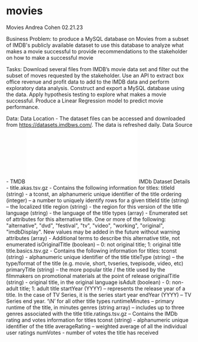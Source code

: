 # movies
 
Movies
Andrea Cohen
02.21.23

Business Problem:
to produce a MySQL database on Movies from a subset of IMDB's publicly available dataset
to use this database to analyze what makes a movie successful
to provide recommendations to the stakeholder on how to make a successful movie

Tasks:
Download several files from IMDB’s movie data set and filter out the subset of moves requested by the stakeholder.
Use an API to extract box office revenue and profit data to add to the IMDB data and perform exploratory data analysis.
Construct and export a MySQL database using the data.
Apply hypothesis testing to explore what makes a movie successful.
Produce a Linear Regression model to predict movie performance.

Data:
Data Location - The dataset files can be accessed and downloaded from https://datasets.imdbws.com/. The data is refreshed daily.
Data Source - TMDB
![TMDB.pdf](TMDB.pdf)
IMDb Dataset Details -
title.akas.tsv.gz -
Contains the following information for titles:
titleId (string) - a tconst, an alphanumeric unique identifier of the title
ordering (integer) – a number to uniquely identify rows for a given titleId
title (string) – the localized title
region (string) - the region for this version of the title
language (string) - the language of the title
types (array) - Enumerated set of attributes for this alternative title. One or more of the following: "alternative", "dvd", "festival", "tv", "video", "working", "original", "imdbDisplay". New values may be added in the future without warning
attributes (array) - Additional terms to describe this alternative title, not enumerated
isOriginalTitle (boolean) – 0: not original title; 1: original title
title.basics.tsv.gz -
Contains the following information for titles:
tconst (string) - alphanumeric unique identifier of the title
titleType (string) – the type/format of the title (e.g. movie, short, tvseries, tvepisode, video, etc)
primaryTitle (string) – the more popular title / the title used by the filmmakers on promotional materials at the point of release
originalTitle (string) - original title, in the original language
isAdult (boolean) - 0: non-adult title; 1: adult title
startYear (YYYY) – represents the release year of a title. In the case of TV Series, it is the series start year
endYear (YYYY) – TV Series end year. ‘\N’ for all other title types
runtimeMinutes – primary runtime of the title, in minutes
genres (string array) – includes up to three genres associated with the title
title.ratings.tsv.gz –
Contains the IMDb rating and votes information for titles
tconst (string) - alphanumeric unique identifier of the title
averageRating – weighted average of all the individual user ratings
numVotes - number of votes the title has received
